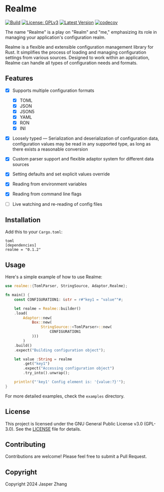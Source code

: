 # Realme
[![Build](https://github.com/VainJoker/realme/actions/workflows/integration.yml/badge.svg)](https://github.com/VainJoker/realme/actions/workflows/integration.yml) [![License: GPLv3](https://img.shields.io/badge/License-GPL-green.svg)](https://opensource.org/license/gpl-3-0) [![Latest Version](https://img.shields.io/crates/v/realme.svg)](https://crates.io/crates/realme) [![codecov](https://codecov.io/github/VainJoker/realme/graph/badge.svg?token=KF87R60IJ1)](https://codecov.io/github/VainJoker/realme)

The name "Realme" is a play on "Realm" and "me," emphasizing its role in managing your application's configuration realm. 

Realme is a flexible and extensible configuration management library for Rust. It simplifies the process of loading and managing configuration settings from various sources. Designed to work within an application, Realme can handle all types of configuration needs and formats.

## Features

- [x] Supports multiple configuration formats
    - [x] TOML
    - [x] JSON
    - [x] JSON5
    - [x] YAML
    - [x] RON
    - [x] INI
- [x] Loosely typed — Serialization and deserialization of configuration data, configuration values may be read in any supported type, as long as there exists a reasonable conversion
- [x] Custom parser support and flexible adaptor system for different data sources
- [x] Setting defaults and set explicit values override
- [x] Reading from environment variables
- [x] Reading from command line flags
- [ ] Live watching and re-reading of config files


## Installation

Add this to your `Cargo.toml`:

```
toml
[dependencies]
realme = "0.1.2"
```


## Usage

Here's a simple example of how to use Realme:

```rust
use realme::{TomlParser, StringSource, Adaptor,Realme};

fn main() {
    const CONFIGURATION1: &str = r#"key1 = "value""#;

    let realme = Realme::builder()
    .load(
        Adaptor::new(
            Box::new(
                StringSource::<TomlParser>::new(
                    CONFIGURATION1
            )))
        )
    .build()
    .expect("Building configuration object");

    let value :String = realme
        .get("key1")
        .expect("Accessing configuration object")
        .try_into().unwrap();

    println!("'key1' Config element is: '{value:?}'");
}
```

For more detailed examples, check the `examples` directory.

## License

This project is licensed under the GNU General Public License v3.0 (GPL-3.0). See the [LICENSE](LICENSE) file for details.

## Contributing

Contributions are welcome! Please feel free to submit a Pull Request.

## Copyright

Copyright 2024 Jasper Zhang